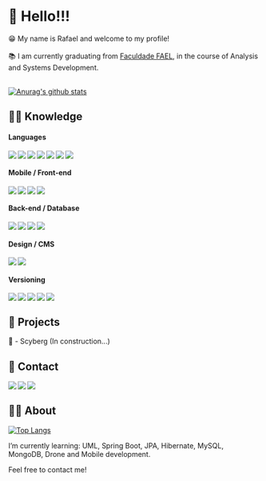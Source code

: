 <h1>👋 Hello!!!</h1>
😁 My name is Rafael and welcome to my profile!
<br><br>
📚 I am currently graduating from <a href="https://fael.edu.br/">Faculdade FAEL</a>, in the course of Analysis and Systems Development.
<br><br>

[![Anurag's github stats](https://github-readme-stats.vercel.app/api?username=rafaelalbia&hide=stars,issues,contribs&show_icons=true&theme=nightowl)](https://github.com/anuraghazra/github-readme-stats)

<h2>👨‍💻 Knowledge</h2>

<h4>Languages</h4> <img align="left" src="https://img.shields.io/badge/CSS-239120?&style=for-the-badge&logo=css3&logoColor=white" /> <img align="left" src="https://img.shields.io/badge/HTML5-E34F26?style=for-the-badge&logo=html5&logoColor=white" /> <img align="left" src="https://img.shields.io/badge/JavaScript-F7DF1E?style=for-the-badge&logo=javascript&logoColor=black" /> <img align="left" src="https://img.shields.io/badge/Python-14354C?style=for-the-badge&logo=python&logoColor=white" /> <img align="left" src="https://img.shields.io/badge/Java-ED8B00?style=for-the-badge&logo=java&logoColor=white" /> <img align="left" src="https://img.shields.io/badge/TypeScript-007ACC?style=for-the-badge&logo=typescript&logoColor=white" /> <img src="https://img.shields.io/badge/C%23-239120?style=for-the-badge&logo=c-sharp&logoColor=white" />

<h4>Mobile / Front-end</h4> <img align="left" src="https://img.shields.io/badge/React-20232A?style=for-the-badge&logo=react&logoColor=61DAFB" /> <img align="left" src="https://img.shields.io/badge/next.js-000000?style=for-the-badge&logo=next.js&logoColor=white" /> <img align="left" src="https://img.shields.io/badge/styled--components-DB7093?style=for-the-badge&logo=styled-components&logoColor=white" /> <img src="https://img.shields.io/badge/React_Native-20232A?style=for-the-badge&logo=react&logoColor=61DAFB" />

<h4>Back-end / Database</h4> <img align="left" src="https://img.shields.io/badge/Node.js-43853D?style=for-the-badge&logo=node.js&logoColor=white" /> <img align="left" src="https://img.shields.io/badge/Spring-6DB33F?style=for-the-badge&logo=spring&logoColor=white" /> <img align="left" src="https://img.shields.io/badge/MySQL-00000F?style=for-the-badge&logo=mysql&logoColor=white" /> <img src="https://img.shields.io/badge/MongoDB-4EA94B?style=for-the-badge&logo=mongodb&logoColor=white" />

<h4>Design / CMS</h4> <img align="left" src="https://img.shields.io/badge/figma%20-%23F24E1E.svg?&style=for-the-badge&logo=figma&logoColor=white" /> <img src="https://img.shields.io/badge/Wordpress-21759B?style=for-the-badge&logo=wordpress&logoColor=white" />

<h4>Versioning</h4> <img align="left" src="https://img.shields.io/badge/Git-F05032?style=for-the-badge&logo=git&logoColor=white" /> <img align="left" src="https://img.shields.io/badge/GitHub-100000?style=for-the-badge&logo=github&logoColor=white" /> <img align="left" src="https://img.shields.io/badge/GitLab-330F63?style=for-the-badge&logo=gitlab&logoColor=white" /> <img align="left" src="https://img.shields.io/badge/npm-CB3837?style=for-the-badge&logo=npm&logoColor=white" /> <img src="https://img.shields.io/badge/Yarn-2C8EBB?style=for-the-badge&logo=yarn&logoColor=white" />

<h2>🤖 Projects</h2>
🚧 - Scyberg (In construction...)
<br>

<h2>🤙 Contact</h2>
<a href="mailto:rafaelma.albia@gmail.com">
     <img align="left" src="https://img.shields.io/badge/Gmail-D14836?style=for-the-badge&logo=gmail&logoColor=white" />
</a>

<a href="mailto:rafaelalbia@outlook.com">
     <img align="left" src="https://img.shields.io/badge/Microsoft_Outlook-0078D4?style=for-the-badge&logo=microsoft-outlook&logoColor=white" />
</a>

<a href="https://www.linkedin.com/in/rafael-antunes-785127197">
     <img align="left" src="https://img.shields.io/badge/LinkedIn-0077B5?style=for-the-badge&logo=linkedin&logoColor=white" />
</a>
<br>

<h2>🕵️‍♂️ About</h2>

[![Top Langs](https://github-readme-stats.vercel.app/api/top-langs/?username=rafaelalbia&layout=compact&theme=nightowl)](https://github.com/anuraghazra/github-readme-stats)

I’m currently learning: UML, Spring Boot, JPA, Hibernate, MySQL, MongoDB, Drone and Mobile development.

Feel free to contact me!
